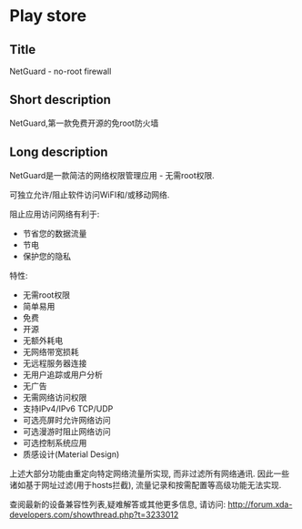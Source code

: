 Play store
==========

Title
-----
NetGuard - no-root firewall


Short description
-----------------
NetGuard,第一款免费开源的免root防火墙


Long description
----------------
NetGuard是一款简洁的网络权限管理应用 - 无需root权限.

可独立允许/阻止软件访问WiFI和/或移动网络.

阻止应用访问网络有利于:

- 节省您的数据流量
- 节电
- 保护您的隐私

特性:

- 无需root权限
- 简单易用
- 免费
- 开源
- 无额外耗电
- 无网络带宽损耗
- 无远程服务器连接
- 无用户追踪或用户分析
- 无广告
- 无需网络访问权限
- 支持IPv4/IPv6 TCP/UDP
- 可选亮屏时允许网络访问
- 可选漫游时阻止网络访问
- 可选控制系统应用
- 质感设计(Material Design)

上述大部分功能由重定向特定网络流量所实现, 而非过滤所有网络通讯. 
因此一些诸如基于网址过滤(用于hosts拦截), 流量记录和按需配置等高级功能无法实现.

查阅最新的设备兼容性列表,疑难解答或其他更多信息, 请访问: http://forum.xda-developers.com/showthread.php?t=3233012
